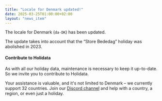 ```yaml
---
title: "Locale for Denmark updated!"
date: 2025-03-25T01:00:00+02:00
layout: "news_item"
---
```


The locale for Denmark (`da-DK`) has been updated.
<!--more-->
The update takes into account that the “Store Bededag” holiday was abolished in 2023.

#### Contribute to Holidata  

As with all our holiday data, maintenance is necessary to keep it up-to-date.
So we invite you to contribute to Holidata.

Your assistance is valuable, and it's not limited to Denmark – we currently support 32 countries.
Join our [Discord channel](https://discord.gg/ThgvsPUs7m) and help with a country, a region, or even just a holiday.
